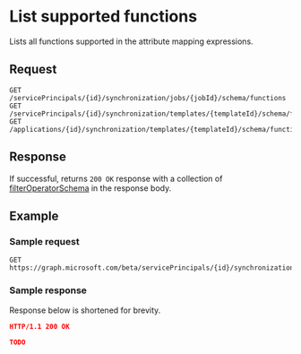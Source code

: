 # List supported functions

Lists all functions supported in the attribute mapping expressions.

## Request

```http
GET /servicePrincipals/{id}/synchronization/jobs/{jobId}/schema/functions
GET /servicePrincipals/{id}/synchronization/templates/{templateId}/schema/functions
GET /applications/{id}/synchronization/templates/{templateId}/schema/functions
```

## Response

If successful, returns `200 OK` response with a collection of [filterOperatorSchema](synchronization-filterOperatorSchema.md) in the response body.

## Example

### Sample request

```http
GET https://graph.microsoft.com/beta/servicePrincipals/{id}/synchronization/jobs/{jobId}/schema/filterOperators
```

### Sample response

Response below is shortened for brevity.

```json
HTTP/1.1 200 OK

TODO

```
